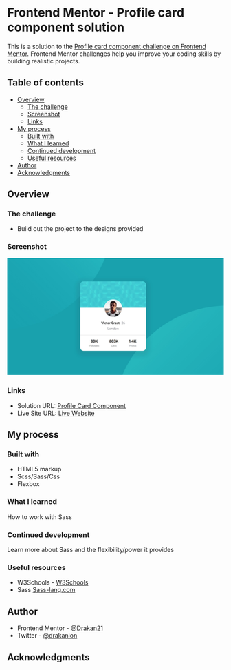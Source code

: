 # Frontend Mentor - Profile card component solution

This is a solution to the [Profile card component challenge on Frontend Mentor](https://www.frontendmentor.io/challenges/profile-card-component-cfArpWshJ). Frontend Mentor challenges help you improve your coding skills by building realistic projects.

## Table of contents

- [Overview](#overview)
  - [The challenge](#the-challenge)
  - [Screenshot](#screenshot)
  - [Links](#links)
- [My process](#my-process)
  - [Built with](#built-with)
  - [What I learned](#what-i-learned)
  - [Continued development](#continued-development)
  - [Useful resources](#useful-resources)
- [Author](#author)
- [Acknowledgments](#acknowledgments)

## Overview

### The challenge

- Build out the project to the designs provided

### Screenshot

![](./screenshot.jpg)

### Links

- Solution URL: [Profile Card Component](https://github.com/Drakan21/Profile-Card-Component)
- Live Site URL: [Live Website](https://drakan21.github.io/Profile-Card-Component/)

## My process

### Built with

- HTML5 markup
- Scss/Sass/Css
- Flexbox

### What I learned

How to work with Sass

### Continued development

Learn more about Sass and the flexibility/power it provides

### Useful resources

- W3Schools - [W3Schools](https://www.w3schools.com/)
- Sass [Sass-lang.com](http://sass-lang.com/)

## Author

- Frontend Mentor - [@Drakan21](https://www.frontendmentor.io/profile/Drakan21)
- Twitter - [@drakanion](https://www.twitter.com/drakanion)

## Acknowledgments
